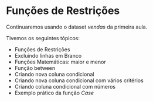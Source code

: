 # Funções de Restrições

Continuaremos usando o dataset *vendas* da primeira aula.

Tivemos os seguintes tópicos:

* Funções de Restrições 
* Excluindo linhas em Branco
* Funções Matemáticas: maior e menor
* Função between
* Criando nova coluna condicional
* Criando nova coluna condicional com vários critérios
* Criando coluna condicional com números
* Exemplo prático da função *Case*